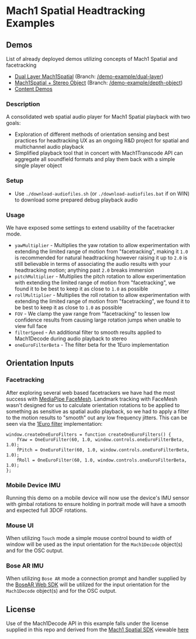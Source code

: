 # Mach1 Spatial Headtracking Examples

## Demos
List of already deployed demos utilizing concepts of Mach1 Spatial and facetracking
 - [Dual Layer Mach1Spatial](https://player.mach1.tech/demo/dual-layer/M1SpatialAudioPlayer.html) (Branch: [/demo-example/dual-layer](https://github.com/Mach1Studios/m1-web-spatialaudioplayer/tree/demo-example/dual-layer-m1spatial))
 - [Mach1Spatial + Stereo Object](https://player.mach1.tech/demo/stereo-object/M1SpatialAudioPlayer.html) (Branch: [/demo-example/depth-object](https://github.com/Mach1Studios/m1-web-spatialaudioplayer/tree/demo-example/depth-object))
 - [Content Demos](https://demos.mach1.tech)

### Description
A consolidated web spatial audio player for Mach1 Spatial playback with two goals: 
 - Exploration of different methods of orientation sensing and best practices for headtracking UX as an ongoing R&D project for spatial and multichannel audio playback
 - Simplified playback tool that in concert with Mach1Transcode API can aggregate all soundfield formats and play them back with a simple single player object

### Setup
 - Use `./download-audiofiles.sh` (or `./download-audiofiles.bat` if on WIN) to download some prepared debug playback audio

### Usage
We have exposed some settings to extend usability of the facetracker mode. 

- `yawMultiplier` - Multiplies the yaw rotation to allow experimentation with extending the limited range of motion from "facetracking", making it `1.0` is recommended for natural headtracking however raising it up to `2.0` is still believable in terms of associating the audio results with your headtracking motion; anything past `2.0` breaks immersion 
- `pitchMultiplier` - Multiplies the pitch rotation to allow experimentation with extending the limited range of motion from "facetracking", we found it to be best to keep it as close to `1.0` as possible
- `rollMultiplier` - Multiplies the roll rotation to allow experimentation with extending the limited range of motion from "facetracking", we found it to be best to keep it as close to `1.0` as possible
- `FOV` - We clamp the yaw range from "facetracking" to lessen low confidence results from causing large rotation jumps when unable to view full face
- `filterSpeed` - An additional filter to smooth results applied to Mach1Decode during audio playback to stereo
- `oneEuroFilterBeta` - The filter beta for the 1Euro implementation

## Orientation Inputs

### Facetracking
After exploring several web based facetrackers we have had the most success with [MediaPipe FaceMesh](https://github.com/google/mediapipe). Landmark tracking with FaceMesh wasn't designed for us to calculate orientation rotations to be applied to something as sensitive as spatial audio playback, so we had to apply a filter to the motion results to "smooth" out any low frequency jitters. This can be seen via the [1Euro filter](https://cristal.univ-lille.fr/~casiez/1euro/) implementation: 

```
window.createOneEuroFilters = function createOneEuroFilters() {
    fYaw = OneEuroFilter(60, 1.0, window.controls.oneEuroFilterBeta, 1.0);
    fPitch = OneEuroFilter(60, 1.0, window.controls.oneEuroFilterBeta, 1.0);
    fRoll = OneEuroFilter(60, 1.0, window.controls.oneEuroFilterBeta, 1.0);
};
```

### Mobile Device IMU
Running this demo on a mobile device will now use the device's IMU sensor with gimbal rotations to ensure holding in portrait mode will have a smooth and expected full 3DOF rotations.

### Mouse UI
When utilizing `Touch` mode a simple mouse control bound to width of window will be used as the input orientation for the `Mach1Decode` object(s) and for the OSC output.

### Bose AR IMU
When utilizing `Bose AR` mode a connection prompt and handler supplied by the [BoseAR Web SDK](https://github.com/zakaton/Bose-Frames-Web-SDK) will be utilized for the input orientation for the `Mach1Decode` object(s) and for the OSC output.

## License
Use of the Mach1Decode API in this example falls under the license supplied in this repo and derived from the [Mach1 Spatial SDK](https://github.com/Mach1Studios/m1-sdk) viewable [here](https://github.com/Mach1Studios/m1-sdk/tree/master/license)